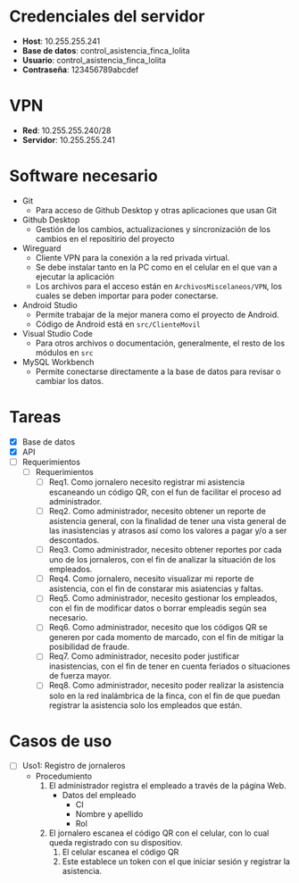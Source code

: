
# Credenciales del servidor
- **Host**: 10.255.255.241
- **Base de datos**: control_asistencia_finca_lolita
- **Usuario**: control_asistencia_finca_lolita
- **Contraseña**: 123456789abcdef

# VPN
- **Red**: 10.255.255.240/28
- **Servidor**: 10.255.255.241

# Software necesario
- Git
    - Para acceso de Github Desktop y otras aplicaciones que usan Git
- Github Desktop
    - Gestión de los cambios, actualizaciones y sincronización de los cambios en el repositirio del proyecto
- Wireguard
    - Cliente VPN para la conexión a la red privada virtual.
    - Se debe instalar tanto en la PC como en el celular en el que van a ejecutar la aplicación
    - Los archivos para el acceso están en `ArchivosMiscelaneos/VPN`, los cuales se deben importar para poder conectarse.
- Android Studio
    - Permite trabajar de la mejor manera como el proyecto de Android.
    - Código de Android está en `src/ClienteMovil`
- Visual Studio Code
    - Para otros archivos o documentación, generalmente, el resto de los módulos en `src`
- MySQL Workbench
    - Permite conectarse directamente a la base de datos para revisar o cambiar los datos.

# Tareas
- [x] Base de datos
- [x] API
- [ ] Requerimientos
    - [ ] Requerimientos
        - [ ] Req1. Como jornalero necesito registrar mi asistencia escaneando un código QR, con el fun de facilitar el proceso ad administrador.
        - [ ] Req2. Como administrador, necesito obtener un reporte de asistencia general, con la finalidad de tener una vista general de las inasistencias y atrasos así como los valores a pagar y/o a ser descontados.
        - [ ] Req3. Como administrador, necesito obtener reportes por cada uno de los jornaleros, con el fin de analizar la situación de los empleados.
        - [ ] Req4. Como jornalero, necesito visualizar mi reporte de asistencia, con el fin de constarar mis asiatencias y faltas.
        - [ ] Req5. Como administrador, necesito gestionar los empleados, con el fin de modificar datos o borrar empleadis según sea necesario.
        - [ ] Req6. Como administrador, necesito que los códigos QR se generen por cada momento de marcado, con el fin de mitigar la posibilidad de fraude.
        - [ ] Req7. Como administrador, necesito poder justificar inasistencias, con el fin de tener en cuenta feriados o situaciones de fuerza mayor.
        - [ ] Req8. Como administrador, necesito poder realizar la asistencia solo en la red inalámbrica de la finca, con el fin de que puedan registrar la asistencia solo los empleados que están.

# Casos de uso
- [ ] Uso1: Registro de jornaleros
    - Procedumiento
        1. El administrador registra el empleado a través de la página Web.
           - Datos del empleado
               - CI
               - Nombre y apellido
               - Rol
        2. El jornalero escanea el código QR con el celular, con lo cual queda registrado con su dispositiov.
              1. El celular escanea el código QR
              2. Este establece un token con el que iniciar sesión y registrar la asistencia.
